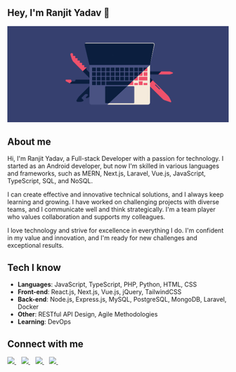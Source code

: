 ## Hey, I'm Ranjit Yadav 👋

<img src="./assets/cc.gif" />

## About me

Hi, I'm Ranjit Yadav, a Full-stack Developer with a passion for technology. I started as an Android developer, but now I'm skilled in various languages and frameworks, such as MERN, Next.js, Laravel, Vue.js, JavaScript, TypeScript, SQL, and NoSQL.

I can create effective and innovative technical solutions, and I always keep learning and growing. I have worked on challenging projects with diverse teams, and I communicate well and think strategically. I'm a team player who values collaboration and supports my colleagues.

I love technology and strive for excellence in everything I do. I'm confident in my value and innovation, and I'm ready for new challenges and exceptional results.

## Tech I know
- **Languages**: JavaScript, TypeScript, PHP, Python, HTML, CSS
- **Front-end**: React.js, Next.js, Vue.js, jQuery, TailwindCSS
- **Back-end**: Node.js, Express.js, MySQL, PostgreSQL, MongoDB, Laravel, Docker
- **Other**: RESTful API Design, Agile Methodologies
- **Learning**: DevOps

<!-- <img src="https://skillicons.dev/icons?i=javascript,typescript,php,py,html,css" />
<img src="https://skillicons.dev/icons?i=nodejs,react,nextjs,vue,express,laravel,mysql,postgresql,mongodb,docker," /> -->

## Connect with me

<a href="https://twitter.com/iamranjity" target="_blank">
  <img src="https://img.shields.io/badge/X(Twitter)-000?style=for-the-badge&logo=x&logoColor=white" />
</a>&nbsp;&nbsp;
<a href="https://linkedin.com/in/13yadav" target="_blank">
  <img src="https://img.shields.io/badge/LinkedIn-0077B5?style=for-the-badge&logo=linkedin&logoColor=white" />
</a>&nbsp;&nbsp;
<a href="https://instagram.com/13yadav" target="_blank">
  <img src="https://img.shields.io/badge/Instagram-E4405F?style=for-the-badge&logo=instagram&logoColor=white" />
</a>&nbsp;&nbsp;
<a href="mailto:yadavranjit521@gmail.com" target="_blank">
  <img src="https://img.shields.io/badge/Email-red?style=for-the-badge&logo=gmail&logoColor=white" />
</a>&nbsp;&nbsp;
